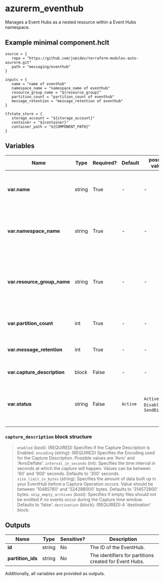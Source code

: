 # azurerm_eventhub

Manages a Event Hubs as a nested resource within a Event Hubs namespace.

## Example minimal component.hclt

```hcl
source = {
   repo = "https://github.com/jumidev/terraform-modules-auto-azurerm.git" 
   path = "messaging/eventhub" 
}

inputs = {
   name = "name of eventhub" 
   namespace_name = "namespace_name of eventhub" 
   resource_group_name = "${resource_group}" 
   partition_count = "partition_count of eventhub" 
   message_retention = "message_retention of eventhub" 
}

tfstate_store = {
   storage_account = "${storage_account}" 
   container = "${container}" 
   container_path = "${COMPONENT_PATH}" 
}

```

## Variables

| Name | Type | Required? |  Default  |  possible values |  Description |
| ---- | ---- | --------- |  ----------- | ----------- | ----------- |
| **var.name** | string | True | -  |  -  |  Specifies the name of the EventHub resource. Changing this forces a new resource to be created. | 
| **var.namespace_name** | string | True | -  |  -  |  Specifies the name of the EventHub Namespace. Changing this forces a new resource to be created. | 
| **var.resource_group_name** | string | True | -  |  -  |  The name of the resource group in which the EventHub's parent Namespace exists. Changing this forces a new resource to be created. | 
| **var.partition_count** | int | True | -  |  -  |  Specifies the current number of shards on the Event Hub. | 
| **var.message_retention** | int | True | -  |  -  |  Specifies the number of days to retain the events for this Event Hub. | 
| **var.capture_description** | block | False | -  |  -  |  A `capture_description` block. | 
| **var.status** | string | False | `Active`  |  `Active`, `Disabled`, `SendDisabled`  |  Specifies the status of the Event Hub resource. Possible values are `Active`, `Disabled` and `SendDisabled`. Defaults to `Active`. | 

### `capture_description` block structure

> `enabled` (bool): (REQUIRED) Specifies if the Capture Description is Enabled.
> `encoding` (string): (REQUIRED) Specifies the Encoding used for the Capture Description. Possible values are 'Avro' and 'AvroDeflate'.
> `interval_in_seconds` (int): Specifies the time interval in seconds at which the capture will happen. Values can be between '60' and '900' seconds. Defaults to '300' seconds.
> `size_limit_in_bytes` (string): Specifies the amount of data built up in your EventHub before a Capture Operation occurs. Value should be between '10485760' and '524288000' bytes. Defaults to '314572800' bytes.
> `skip_empty_archives` (bool): Specifies if empty files should not be emitted if no events occur during the Capture time window. Defaults to 'false'.
> `destination` (block): (REQUIRED) A 'destination' block.



## Outputs

| Name | Type | Sensitive? | Description |
| ---- | ---- | --------- | --------- |
| **id** | string | No  | The ID of the EventHub. | 
| **partition_ids** | string | No  | The identifiers for partitions created for Event Hubs. | 

Additionally, all variables are provided as outputs.
